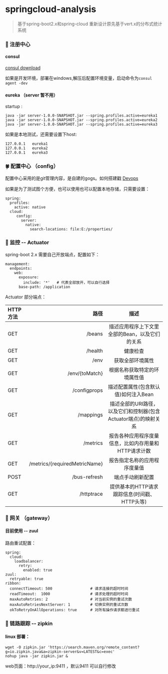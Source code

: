 # springcloud-analysis

> 基于spring-boot2.x和spring-cloud 重新设计原先基于vert.x的分布式统计系统

### 🌈 注册中心 

#### consul 

[consul download](http://www.consul.io/)

如果是开发环境，部署在windows,解压后配置环境变量，启动命令为``consul agent -dev``

#### eureka （server 暂不用） 

startup :

```
java -jar server-1.0.0-SNAPSHOT.jar --spring.profiles.active=eureka1
java -jar server-1.0.0-SNAPSHOT.jar --spring.profiles.active=eureka2
java -jar server-1.0.0-SNAPSHOT.jar --spring.profiles.active=eureka3
```

如果是本地测试，还需要设置下host:

```
127.0.0.1   eureka1
127.0.0.1   eureka2
127.0.0.1   eureka3
```

### 🍀 配置中心 （config） 

配置中心采用的是git管理内容，是自建的gogs。如何搭建戳 [Devops](http://7le.top/2017/10/09/%E7%8E%A9%E8%80%8DDevops%20Git+Gogs+Jenkins+Docker)

如果是为了测试图个方便，也可以使用也可以配置本地存储，只需要设置：

```
spring:
  profiles:
    active: native
  cloud:
     config:
       server:
         native:
           search-locations: file:E:/properties/ 
```

### 🍁 监控 -- Actuator

spring-boot 2.x 需要自己开放端点，配置如下：
```
management:
  endpoints:
    web:
      exposure:
        include: '*'   # 代表全部放开，可以自行选择
      base-path: /application
```
Actuator 部分端点：

| HTTP 方法|     路径|   描述|
| :-------- | --------:| :------: |
|GET|/beans|描述应用程序上下文里全部的Bean，以及它们的关系|
|GET|/health|健康检查     |
|GET|/env|获取全部环境属性     |
|GET|/env/{toMatch}|根据名称获取特定的环境属性值     |
|GET|/configprops|描述配置属性(包含默认值)如何注入Bean     |
|GET|/mappings| 描述全部的URI路径，以及它们和控制器(包含Actuator端点)的映射关系    |
|GET|/metrics|报告各种应用程序度量信息，比如内存用量和HTTP请求计数   |
|GET|/metrics/{requiredMetricName}|报告指定名称的应用程序度量值     |
|POST|/bus-refresh|端点手动刷新配置     |
|GET|/httptrace|提供基本的HTTP请求跟踪信息(时间戳、HTTP头等)     |

### 🐧 网关 （gateway）

#### 目前使用 -- zuul

路由重试配置：

```
spring:
  cloud:
    loadbalancer:
      retry:
        enabled: true
zuul:
  retryable: true
ribbon:
  connectTimeout: 500                 # 请求连接的超时时间
  readTimeout:  1000                  # 请求处理的超时时间
  maxAutoRetries: 2                   # 对当前实例的重试次数
  maxAutoRetriesNextServer: 1         # 切换实例的重试次数
  okToRetryOnAllOperations: true      # 对所有操作请求都进行重试
```

### 🐳 链路跟踪 -- zipkin

#### linux 部署：

```
wget -O zipkin.jar 'https://search.maven.org/remote_content?g=io.zipkin.java&a=zipkin-server&v=LATEST&c=exec'
nohup java -jar zipkin.jar &  
```

web页面：http://your_ip:9411 ，默认9411 可以自行修改
